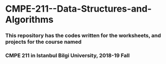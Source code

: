 # CMPE-211--Data-Structures-and-Algorithms

### This repository has the codes written for the worksheets, and projects for the course named
### CMPE 211 in Istanbul Bilgi University, 2018-19 Fall 
